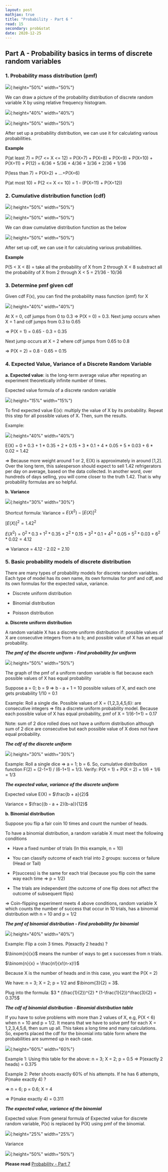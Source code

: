 ```yaml
---
layout: post
mathjax: true
title: "Probability - Part 6 "
read: 15
secondary: prob&stat
date: 2020-12-25
---
```

## Part A - Probability basics in terms of discrete random variables

### 1. Probability mass distribution (pmf)

![](/sources/prob5-1.png){:height="50%" width="50%"}

We can draw a picture of the probability distribution of discrete random variable X by using relative frequency histogram.

![](/sources/prob5-2.png){:height="40%" width="40%"}

![](/sources/prob5-3.png){:height="50%" width="50%"}

After set up a probability distribution, we can use it for calculating various probabilities. 

**Example**

P(at least 7) = P(7 <= X <= 12) = P(X=7) + P(X=8) + P(X=9) + P(X=10) + P(X=11) + P(12) = 6/36 + 5/36 + 4/36 + 3/36 + 2/36 + 1/36

P(less than 7) = P(X=2) + ...+P(X=6)

P(at most 10) = P(2 <= X <= 10) = 1 - (P(X=11) + P(X=12))

### 2. Cumulative distribution function (cdf)

![](/sources/prob5-4.png){:height="50%" width="50%"}

![](/sources/prob5-5.png){:height="50%" width="50%"}

We can draw cumulative distribution function as the below

![](/sources/prob5-6.png){:height="50%" width="50%"}

After set up cdf, we can use it for calculating various probabilities. 

**Example**

P(5 < X < 8) = take all the probability of X from 2 through X < 8 substract all the probability of X from 2 through X < 5 = 21/36 - 10/36

### 3. Determine pmf given cdf

Given cdf F(x), you can find the probability mass function (pmf) for X

![](/sources/prob5-7.png){:height="40%" width="40%"}

At X = 0, cdf jumps from 0 to 0.3 => P(X = 0) = 0.3. Next jump occurs when X = 1 and cdf jumps from 0.3 to 0.65

=> P(X = 1) = 0.65 - 0.3 = 0.35

Next jump occurs at X = 2 where cdf jumps from 0.65 to 0.8

=> P(X = 2) = 0.8 - 0.65 = 0.15

### 4. Expected Value, Variance of a Discrete Random Variable

**a. Expected value**: is the long-term average value after repeating an experiment theoretically infinite number of times. 

Expected value formula of a discrete random variable

![](/sources/prob5-16.png){:height="15%" width="15%"}

To find expected value E(x): multiply the value of X by its probability. Repeat this step for all possible values of X. Then, sum the results.

Example:

![](/sources/prob5-8.png){:height="40%" width="40%"}

E(X) = 0 * 0.3 + 1 * 0.35 + 2 * 0.15 + 3 * 0.1 + 4 * 0.05 + 5 * 0.03 + 6 * 0.02 = 1.42

=> Because more weight around 1 or 2, E(X) is approximately in around [1,2]. Over the long term, this salesperson should expect to sell 1.42 refrigerators per day on average, based on the data collected. In another word, over hundreds of days selling, you will come closer to the truth 1.42. That is why probability formulas are so helpful. 

**b. Variance**

![](/sources/prob5-9.png){:height="30%" width="30%"}

Shortcut formula: Variance = $E(X^2) - [E(X)]^2$

$[E(X)]^2 = 1.42^2$

$E(X^2) = 0^2 * 0.3 + 1^2 * 0.35 + 2^2 * 0.15 + 3^2 * 0.1 + 4^2 * 0.05 + 5^2 * 0.03 + 6^2 * 0.02 = 4.12$ 

=> Variance = 4.12 - 2.02 = 2.10

### 5. Basic probability models of discrete distribution

There are many types of probability models for discrete random variables. Each type of model has its own name, its own formulas for pmf and cdf, and its own formulas for the expected value, variance. 

+ Discrete uniform distribution

+ Binomial distribution

+ Poisson distribution

**a. Discrete uniform distribution**

A random variable X has a discrete uniform distribution if: possible values of X are consecutive integers from a to b; and possible value of X has an equal probability.

***The pmf of the discrete uniform - Find probability for uniform***

![](/sources/prob5-10.png){:height="50%" width="50%"}

The graph of the pmf of a uniform random variable is flat because each possible values of X has equal probability

Suppose a = 0; b = 9 => b - a + 1 = 10 possible values of X, and each one gets probability 1/10 = 0.1

Example: Roll a single die. Possible values of X = {1,2,3,4,5,6}: are consecutive integers => fits a discrete uniform probability model. Because each possible value of X has equal probability, pmf of X = 1/(6-1+1) = 0.17

Note: sum of 2 dice rolled does not have a uniform distribution although sum of 2 dice are consecutive but each possible value of X does not have equal probability.

***The cdf of the discrete uniform***

![](/sources/prob5-11.png){:height="30%" width="30%"}

Example: Roll a single dice => a = 1; b = 6. So, cumulative distribution function F(2) = (2-1+1) / (6-1+1) = 1/3. Verify: P(X = 1) + P(X = 2) = 1/6 + 1/6 = 1/3

***The expected value, variance of the discrete uniform***

Expected value E(X) = $\frac{b + a}{2}$

Variance = $\frac{(b - a + 2)(b-a)}{12}$

**b. Binomial distribution**

Suppose you flip a fair coin 10 times and count the number of heads.

To have a binomial distribution, a random variable X must meet the following conditions

+ Have a fixed number of trials (In this example, n = 10)

+ You can classify outcome of each trial into 2 groups: success or failure (Head or Tail)

+ P(success) is the same for each trial (because you flip coin the same way each time => p = 1/2)

+ The trials are independent (the outcome of one flip does not affect the outcome of subsequent flips)

=> Coin-flipping experiment meets 4 above conditions, random variable X which counts the number of success that occur in 10 trials, has a binomial distribution with n = 10 and p = 1/2

***The pmf of binomial distribution - Find probability for binomial***

![](/sources/prob5-12.png){:height="40%" width="40%"}

Example: Flip a coin 3 times. P(exactly 2 heads) ? 

$\binom{n}{x}$ means the number of ways to get x successes from n trials.

$\binom{n}{x} = \frac{n!}{x!(n-x)!}$

Because X is the number of heads and in this case, you want the P(X = 2)

We have: n = 3; X = 2; p = 1/2 and $\binom{3}{2} = 3$. 

Plug into the formula: $3 * (\frac{1}{2})^{2} * (1-\frac{1}{2})^\frac{3}{2} = 0.375$

***The cdf of binomial distribution - Binomial distribution table***

If you have to solve problems with more than 2 values of X, e.g, P(X < 6) when n = 10 and p = 1/2. It means that we have to solve pmf for each X = 1,2,3,4,5,6, then sum up all. This takes a long time and many calculations. So, experts placed the cdf for the binomial into table form where the probabilities are summed up in each case. 

![](/sources/prob5-15.png){:height="60%" width="60%"}

Example 1: Using this table for the above: n = 3; X = 2; p = 0.5 => P(exactly 2 heads) = 0.375

Example 2: Peter shoots exactly 60% of his attempts. If he has 6 attempts, P(make exactly 4) ? 

=> n = 6; p = 0.6; X = 4 

=> P(make exactly 4) = 0.311

***The expected value, variance of the binomial***

Expected value: From general formula of Expected value for discrete random variable, P(x) is replaced by P(X) using pmf of the binomial.

![](/sources/prob5-13.png){:height="25%" width="25%"}

Variance

![](/sources/prob5-14.png){:height="50%" width="50%"}

**Please read** [Probability - Part 7](https://lytranp.github.io/notes/prob7)